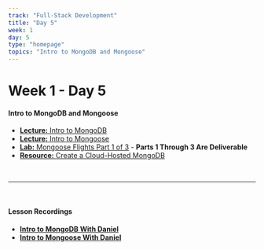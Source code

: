 ```yaml
---
track: "Full-Stack Development"
title: "Day 5"
week: 1
day: 5
type: "homepage"
topics: "Intro to MongoDB and Mongoose"
---
```


# Week 1 - Day 5

#### Intro to MongoDB and Mongoose
- [**Lecture:** Intro to MongoDB](/full-stack-development/week-1/day-5/lecture-materials/intro-to-mongodb/)
- [**Lecture:** Intro to Mongoose](/full-stack-development/week-1/day-5/lecture-materials/intro-to-mongoose)
- [**Lab:** Mongoose Flights Part 1 of 3](/full-stack-development/week-1/day-5/labs/mongoose-flights-part-1/) - **Parts 1 Through 3 Are Deliverable**
- [**Resource:** Create a Cloud-Hosted MongoDB](/full-stack-development/week-1/day-5/lecture-materials/create-an-atlas-hosted-mongodb/) 




<br>
<hr>
<br>



#### Lesson Recordings

- [**Intro to MongoDB With Daniel**](https://generalassembly.zoom.us/rec/share/jt6Sp3HPrU8Tq_-E98MfC7vrQbryKPFsS8uSXXwzRn1hnqZzlEVDgLGRBmzzsn6b.tnianQ_7wBH4K9T8?startTime=1604675370000)
- [**Intro to Mongoose With Daniel**](https://generalassembly.zoom.us/rec/share/jt6Sp3HPrU8Tq_-E98MfC7vrQbryKPFsS8uSXXwzRn1hnqZzlEVDgLGRBmzzsn6b.tnianQ_7wBH4K9T8?startTime=1604681113000)




